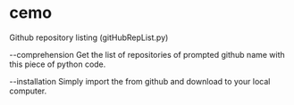 # cemo

Github repository listing (gitHubRepList.py)

--comprehension
Get the list of repositories of prompted github name with this piece of python code.

--installation
Simply import the from github and download to your local computer. 


 


